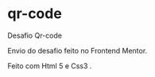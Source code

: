 # qr-code

 Desafio Qr-code 
 
Envio do desafio feito no Frontend Mentor.

Feito com Html 5 e Css3 .
